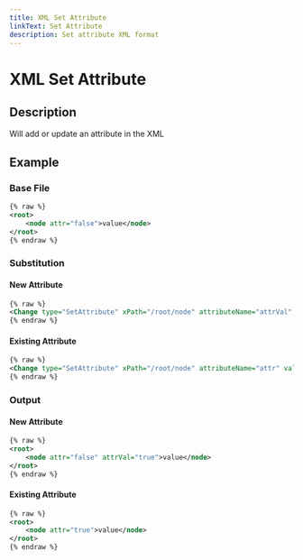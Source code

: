 ```yaml
---
title: XML Set Attribute
linkText: Set Attribute
description: Set attribute XML format
---
```


# XML Set Attribute

## Description

Will add or update an attribute in the XML

## Example

### Base File

```XML
{% raw %}
<root>
    <node attr="false">value</node>
</root>
{% endraw %}
```

### Substitution

#### New Attribute

```XML
{% raw %}
<Change type="SetAttribute" xPath="/root/node" attributeName="attrVal" value="true" />
{% endraw %}
```

#### Existing Attribute

```XML
{% raw %}
<Change type="SetAttribute" xPath="/root/node" attributeName="attr" value="true" />
{% endraw %}
```

### Output

#### New Attribute

```XML
{% raw %}
<root>
    <node attr="false" attrVal="true">value</node>
</root>
{% endraw %}
```

#### Existing Attribute

```XML
{% raw %}
<root>
    <node attr="true">value</node>
</root>
{% endraw %}
```
